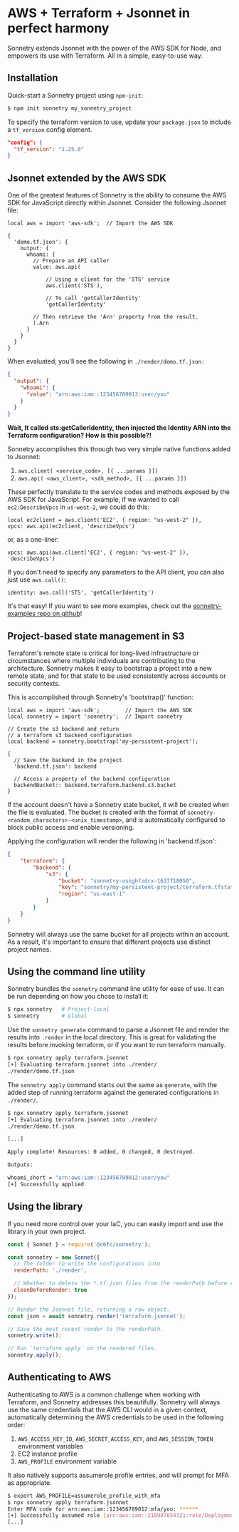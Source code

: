 # AWS + Terraform + Jsonnet in perfect harmony

Sonnetry extends Jsonnet with the power of the AWS SDK for Node, and empowers its use with Terraform. All in a simple, easy-to-use way.

## Installation

Quick-start a Sonnetry project using `npm-init`:

```sh
$ npm init sonnetry my_sonnetry_project
```

To specify the terraform version to use, update your `package.json` to include a `tf_version` config element.

```json
"config": {
  "tf_version": "1.25.0"
}
```

## Jsonnet extended by the AWS SDK

One of the greatest features of Sonnetry is the ability to consume the AWS SDK for JavaScript directly within Jsonnet. Consider the following Jsonnet file:

```jsonnet
local aws = import 'aws-sdk';  // Import the AWS SDK

{
  'demo.tf.json': {
    output: {
      whoami: {
      	// Prepare an API caller
        value: aws.api(		

            // Using a client for the 'STS' service	
            aws.client('STS'),

            // To call 'getCallerIdentity'
            'getCallerIdentity'

        // Then retrieve the 'Arn' property from the result.
        ).Arn
      }
    }
  }
}
```

When evaluated, you'll see the following in `./render/demo.tf.json:`

```json
{
  "output": {
    "whoami": {
      "value": "arn:aws:iam::123456789012:user/you"
    }
  }
}
````

**Wait, It called sts:getCallerIdentity, then injected the Identity ARN into the Terraform configuration? How is this possible?!**

Sonnetry accomplishes this through two very simple native functions added to Jsonnet:
1. `aws.client( <service_code>, [{ ...params }])`
2. `aws.api( <aws_client>, <sdk_method>, [{ ...params }])`

These perfectly translate to the service codes and methods exposed by the AWS SDK for JavaScript. For example, if we wanted to call `ec2:DescribeVpcs` in `us-west-2`, we could do this:

```jsonnet
local ec2client = aws.client('EC2', { region: "us-west-2" }),
vpcs: aws.api(ec2client, 'describeVpcs')
```

or, as a one-liner:

```jsonnet
vpcs: aws.api(aws.client('EC2', { region: "us-west-2" }), 'describeVpcs')
```

If you don't need to specify any parameters to the API client, you can also just use `aws.call()`:

```jsonnet
identity: aws.call('STS', 'getCallerIdentity')
```

It's that easy! If you want to see more examples, check out the [sonnetry-examples repo on github](https://github.com/c6fc/sonnetry-examples)!


## Project-based state management in S3

Terraform's remote state is critical for long-lived infrastructure or circumstances where multiple individuals are contributing to the architecture. Sonnetry makes it easy to bootstrap a project into a new remote state, and for that state to be used consistently across accounts or security contexts.

This is accomplished through Sonnetry's 'bootstrap()' function:
```jsonnet
local aws = import 'aws-sdk';        // Import the AWS SDK
local sonnetry = import 'sonnetry';  // Import sonnetry

// Create the s3 backend and return
// a terraform s3 backend configuration
local backend = sonnetry.bootstrap('my-persistent-project');

{
  // Save the backend in the project
  'backend.tf.json': backend

  // Access a property of the backend configuration
  backendBucket:: backend.terraform.backend.s3.bucket
}
```

If the account doesn't have a Sonnetry state bucket, it will be created when the file is evaluated. The bucket is created with the format of `sonnetry-<random_characters>-<unix_timestamp>`, and is automatically configured to block public access and enable versioning.

Applying the configuration will render the following in 'backend.tf.json':
```json
{
    "terraform": {
        "backend": {
            "s3": {
                "bucket": "sonnetry-oszghfzdrx-1637718050",
                "key": "sonnetry/my-persistent-project/terraform.tfstate",
                "region": "us-east-1"
            }
        }
    }
}
```

Sonnetry will always use the same bucket for all projects within an account. As a result, it's important to ensure that different projects use distinct project names.

## Using the command line utility

Sonnetry bundles the `sonnetry` command line utility for ease of use. It can be run depending on how you chose to install it:

```sh
$ npx sonnetry   # Project-local
$ sonnetry       # Global
```

Use the `sonnetry generate` command to parse a Jsonnet file and render the results into `.render` in the local directory. This is great for validating the results before invoking terraform, or if you want to run terraform manually.

```sh
$ npx sonnetry apply terraform.jsonnet
[+] Evaluating terraform.jsonnet into ./render/
./render/demo.tf.json
```

The `sonnetry apply` command starts out the same as `generate`, with the added step of running terraform against the generated configurations in `./render/`.

```sh
$ npx sonnetry apply terraform.jsonnet
[+] Evaluating terraform.jsonnet into ./render/
./render/demo.tf.json

[...]

Apply complete! Resources: 0 added, 0 changed, 0 destroyed.

Outputs:

whoami_short = "arn:aws:iam::123456789012:user/you"
[+] Successfully applied
```

## Using the library

If you need more control over your IaC, you can easily import and use the library in your own project.

```javascript
const { Sonnet } = require('@c6fc/sonnetry');

const sonnetry = new Sonnet({
  // The folder to write the configurations into
  renderPath: './render',

  // Whether to delete the *.tf.json files from the renderPath before rendering		
  cleanBeforeRender: true
});

// Render the Jsonnet file, returning a raw object.
const json = await sonnetry.render('terraform.jsonnet');

// Save the most recent render to the renderPath.
sonnetry.write();

// Run `terraform apply` on the rendered files.
sonnetry.apply();
````

## Authenticating to AWS

Authenticating to AWS is a common challenge when working with Terraform, and Sonnetry addresses this beautifully. Sonnetry will always use the same credentials that the AWS CLI would in a given context, automatically determining the AWS credentials to be used in the following order:
1. `AWS_ACCESS_KEY_ID`, `AWS_SECRET_ACCESS_KEY`, and `AWS_SESSION_TOKEN` environment variables
2. EC2 instance profile
3. `AWS_PROFILE` environment variable

It also natively supports assumerole profile entries, and will prompt for MFA as appropriate.

```sh
$ export AWS_PROFILE=assumerole_profile_with_mfa
$ npx sonnetry apply terraform.jsonnet
Enter MFA code for arn:aws:iam::123456789012:mfa/you: ******
[+] Successfully assumed role [arn:aws:iam::210987654321:role/Deployment]
[...]
```